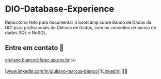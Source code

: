 # DIO-Database-Experience
Repositório feito para documentar o bootcamp sobre Banco de Dados da DIO para profissionais de Ciência de Dados, com os conceitos de banco de dados SQL e NoSQL.

## Entre em contato	:speech_balloon:

[giuliano.bianco@fatec.sp.gov.br](Email)	:envelope:

[www.linkedin.com/in/giuliano-marcus-bianco/](LinkedIn)	:man_office_worker:

